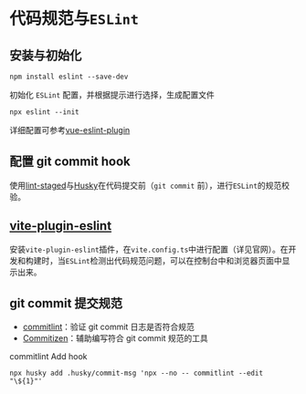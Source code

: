 # 代码规范与`ESLint`
## 安装与初始化

```shell
npm install eslint --save-dev
```

初始化 `ESLint` 配置，并根据提示进行选择，生成配置文件

```
npx eslint --init
```

详细配置可参考[vue-eslint-plugin](https://eslint.vuejs.org/)



## 配置 git commit hook

使用[lint-staged](https://github.com/okonet/lint-staged#readme)与[Husky](https://github.com/typicode/husky)在代码提交前（`git commit` 前），进行`ESLint`的规范校验。



## [vite-plugin-eslint](https://github.com/gxmari007/vite-plugin-eslint) 
安装`vite-plugin-eslint`插件，在`vite.config.ts`中进行配置（详见官网）。在开发和构建时，当`ESLint`检测出代码规范问题，可以在控制台中和浏览器页面中显示出来。



## git commit 提交规范

- [commitlint](https://github.com/conventional-changelog/commitlint)：验证 git commit 日志是否符合规范
- [Commitizen](https://github.com/commitizen/cz-cli)：辅助编写符合 git commit 规范的工具

commitlint Add hook 

```shell
npx husky add .husky/commit-msg 'npx --no -- commitlint --edit "\${1}"'
```


